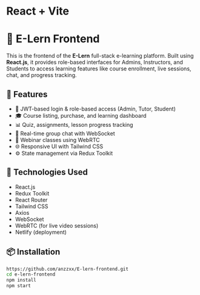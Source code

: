 # React + Vite

# 🎯 E-Lern Frontend

This is the frontend of the **E-Lern** full-stack e-learning platform. Built using **React.js**, it provides role-based interfaces for Admins, Instructors, and Students to access learning features like course enrollment, live sessions, chat, and progress tracking.

## 🚀 Features

- 🔐 JWT-based login & role-based access (Admin, Tutor, Student)
- 🎓 Course listing, purchase, and learning dashboard
- 📊 Quiz, assignments, lesson progress tracking
- 💬 Real-time group chat with WebSocket
- 🎥 Webinar classes using WebRTC
- 🌐 Responsive UI with Tailwind CSS
- ⚙️ State management via Redux Toolkit

## 🔧 Technologies Used

- React.js
- Redux Toolkit
- React Router
- Tailwind CSS
- Axios
- WebSocket
- WebRTC (for live video sessions)
- Netlify (deployment)

## 📦 Installation

```bash
https://github.com/anzzxx/E-lern-frontend.git
cd e-lern-frontend
npm install
npm start
